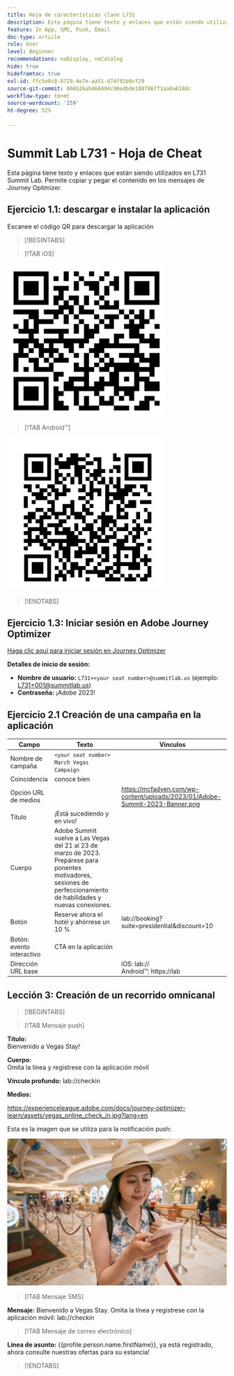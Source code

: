 ```yaml
---
title: Hoja de características clave L731
description: Esta página tiene texto y enlaces que están siendo utilizados en L731 Summit Lab.
feature: In App, SMS, Push, Email
doc-type: article
role: User
level: Beginner
recommendations: noDisplay, noCatalog
hide: true
hidefromtoc: true
exl-id: ffc5e8c8-8729-4e7e-aa51-d74f91b0cf29
source-git-commit: 066b26ab466094c90edbde1887867f1aa0a618dc
workflow-type: tm+mt
source-wordcount: '259'
ht-degree: 52%

---
```


# Summit Lab L731 - Hoja de Cheat

Esta página tiene texto y enlaces que están siendo utilizados en L731 Summit Lab. Permite copiar y pegar el contenido en los mensajes de Journey Optimizer.

## Ejercicio 1.1: descargar e instalar la aplicación

Escanee el código QR para descargar la aplicación

>[!BEGINTABS]

>[!TAB iOS]

![Código QR para iOS](/help/assets/lab731-ios-qr-code.png)

>[!TAB Android™]

![Código QR para Android](/help/assets/lab731-android-qr-code.png)

>[!ENDTABS]

## Ejercicio 1.3: Iniciar sesión en Adobe Journey Optimizer

[Haga clic aquí para iniciar sesión en Journey Optimizer](https://experience.adobe.com/#/@techmarketingdemos/sname:summit-2023-ajo-lab/journey-optimizer/home)

**Detalles de inicio de sesión:**

* **Nombre de usuario:** `L731+<your seat number>@summitlab.us` (ejemplo: L731+001@summitlab.us)
* **Contraseña:** ¡Adobe 2023!


## Ejercicio 2.1 Creación de una campaña en la aplicación

| Campo | Texto | Vínculos |
|----|----|----|
| Nombre de campaña | `<your seat number> March Vegas Campaign` |  |
| Coincidencia | conoce bien |  |
| Opción URL de medios |  | https://mcfadyen.com/wp-content/uploads/2023/01/Adobe-Summit-2023-Banner.png |
| Título | ¡Está sucediendo y en vivo! |  |
| Cuerpo | Adobe Summit vuelve a Las Vegas del 21 al 23 de marzo de 2023. Prepárese para ponentes motivadores, sesiones de perfeccionamiento de habilidades y nuevas conexiones. |  |
| Botón | Reserve ahora el hotel y ahórrese un 10 % | lab://booking?suite=presidential&amp;discount=10 |
| Botón: evento interactivo | CTA en la aplicación |  |
| Dirección URL base |  | iOS: lab:// <br>Android™: https://lab |


## Lección 3: Creación de un recorrido omnicanal

>[!BEGINTABS]

>[!TAB Mensaje push]

**Título:**\
Bienvenido a Vegas Stay!

**Cuerpo:**\
Omita la línea y regístrese con la aplicación móvil

**Vínculo profundo:** lab://checkin

**Medios:**

https://experienceleague.adobe.com/docs/journey-optimizer-learn/assets/vegas_online_check_in.jpg?lang=en


Esta es la imagen que se utiliza para la notificación push:

![Registro en línea](/help/assets/vegas_online_check_in.jpg)

>[!TAB Mensaje SMS]

**Mensaje:**
Bienvenido a Vegas Stay. Omita la línea y regístrese con la aplicación móvil: lab://checkin

>[!TAB Mensaje de correo electrónico]

**Línea de asunto:**
{{profile.person.name.firstName}}, ya está registrado, ahora consulte nuestras ofertas para su estancia!

>[!ENDTABS]